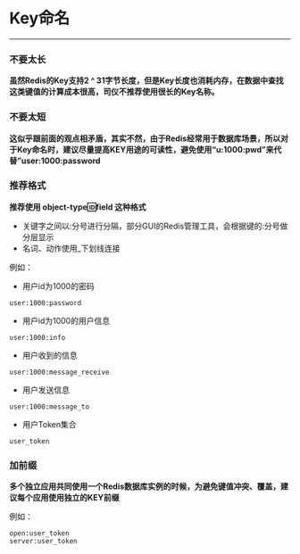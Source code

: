 # Key命名

---

### 不要太长

**虽然Redis的Key支持2 ^ 31字节长度，但是Key长度也消耗内存，在数据中查找这类键值的计算成本很高，司仪不推荐使用很长的Key名称。**

### 不要太短

**这似乎跟前面的观点相矛盾，其实不然，由于Redis经常用于数据库场景，所以对于Key命名时，建议尽量提高KEY用途的可读性，避免使用“u:1000:pwd”来代替”user:1000:password**

### 推荐格式

**推荐使用 object-type:id:field 这种格式**

* 关键字之间以:分号进行分隔，部分GUI的Redis管理工具，会根据键的:分号做分层显示
* 名词、动作使用\_下划线连接

例如：

* 用户id为1000的密码

```Redis
user:1000:password
```

* 用户id为1000的用户信息

```Redis
user:1000:info
```

* 用户收到的信息

```Redis
user:1000:message_receive
```

* 用户发送信息

```
user:1000:message_to
```

* 用户Token集合

```
user_token
```

### 加前缀

**多个独立应用共同使用一个Redis数据库实例的时候，为避免键值冲突、覆盖，建议每个应用使用独立的KEY前缀**

例如：

```
open:user_token
server:user_token
```



